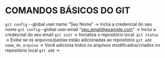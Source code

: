 # COMANDOS BÁSICOS DO GIT 
`git config` --global user.name "Seu Nome" -> Inclui a credencial do seu nome
`git config`--global user.email "seu_email@example.com" -> Inclui a credecnial do seu email 
`git init` -> Inicializa o repositório local.
`git status` -> Exibe se os arquivos/pastas estão adicionadas ao repositório 
`git add nome_do_arquivo` -> Você adiciona todos os arquivos modificados/criados no repositório local 
`git add` ->